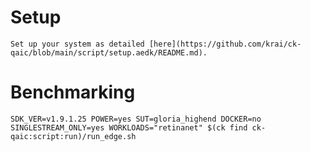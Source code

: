 # Setup
    Set up your system as detailed [here](https://github.com/krai/ck-qaic/blob/main/script/setup.aedk/README.md).

# Benchmarking
```
SDK_VER=v1.9.1.25 POWER=yes SUT=gloria_highend DOCKER=no SINGLESTREAM_ONLY=yes WORKLOADS="retinanet" $(ck find ck-qaic:script:run)/run_edge.sh
```
